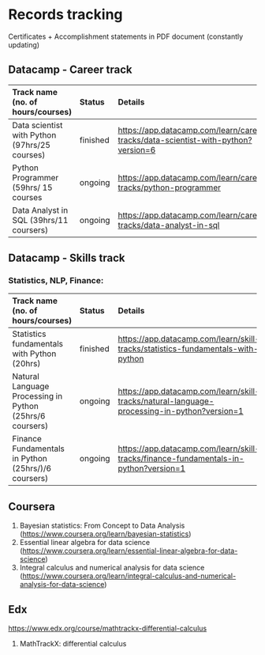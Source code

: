 # Records tracking

Certificates + Accomplishment statements in PDF document (constantly updating)

## Datacamp - Career track
| Track name (no. of hours/courses)                         | Status | Details                                                                           |
|:----------------------------------------------------------|:-------|:----------------------------------------------------------------------------------|
| Data scientist with Python (97hrs/25 courses)             |finished| https://app.datacamp.com/learn/career-tracks/data-scientist-with-python?version=6 |
| Python Programmer (59hrs/ 15 courses                      |ongoing | https://app.datacamp.com/learn/career-tracks/python-programmer                    |
| Data Analyst in SQL (39hrs/11 coursers)                   |ongoing | https://app.datacamp.com/learn/career-tracks/data-analyst-in-sql                  |

## Datacamp - Skills track
### Statistics, NLP, Finance:
| Track name (no. of hours/courses)                         | Status | Details                                                                           |
|:----------------------------------------------------------|:-------|:----------------------------------------------------------------------------------|
| Statistics fundamentals with Python (20hrs)               |finished| https://app.datacamp.com/learn/skill-tracks/statistics-fundamentals-with-python   |
| Natural Language Processing in Python (25hrs/6 coursers)  |ongoing | https://app.datacamp.com/learn/skill-tracks/natural-language-processing-in-python?version=1 |
| Finance Fundamentals in Python (25hrs/)/6 coursers)       |ongoing | https://app.datacamp.com/learn/skill-tracks/finance-fundamentals-in-python?version=1


## Coursera
1. Bayesian statistics: From Concept to Data Analysis (https://www.coursera.org/learn/bayesian-statistics)
2. Essential linear algebra for data science (https://www.coursera.org/learn/essential-linear-algebra-for-data-science)
3. Integral calculus and numerical analysis for data science (https://www.coursera.org/learn/integral-calculus-and-numerical-analysis-for-data-science)

## Edx
https://www.edx.org/course/mathtrackx-differential-calculus
1. MathTrackX: differential calculus

